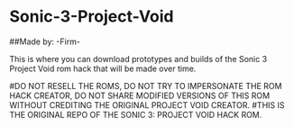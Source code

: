 # Sonic-3-Project-Void
##Made by: -Firm-

This is where you can download prototypes and builds of the Sonic 3 Project Void rom hack that will be made over time.

#DO NOT RESELL THE ROMS, DO NOT TRY TO IMPERSONATE THE ROM HACK CREATOR, DO NOT SHARE MODIFIED VERSIONS OF THIS ROM WITHOUT CREDITING THE ORIGINAL PROJECT VOID CREATOR.
#THIS IS THE ORIGINAL REPO OF THE SONIC 3: PROJECT VOID HACK ROM.
